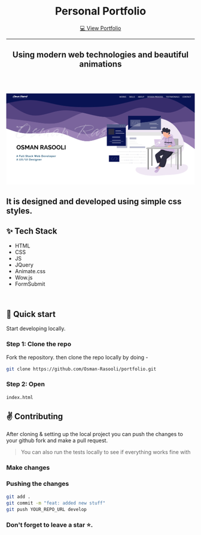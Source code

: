
<br />
<br />

<h1 align="center" >Personal Portfolio</h1>
<p align="center"><a href="https://osmanrasooli.netlify.app/" target="_blank" >💻 View Portfolio</a></p>
<hr>
<h2 align="center">Using modern web technologies and beautiful animations</h2>

<br />
<br />

<p align="center">
  <img src="./assets/screenshots/screenshot1.png">
  <br />
</p>

## It is designed and developed using simple css styles.

## ✨ Tech Stack
- HTML
- CSS
- JS
- JQuery
- Animate.css
- Wow.js
- FormSubmit

<br>

## :rocket: Quick start

Start developing locally.

### Step 1: Clone the repo
Fork the repository. then clone the repo locally by doing -

```sh
git clone https://github.com/Osman-Rasooli/portfolio.git
```

### Step 2: Open
```
index.html
```

## :v: Contributing

After cloning & setting up the local project you can push the changes to your github fork and make a pull request.

> You can also run the tests locally to see if everything works fine with

### Make changes


### Pushing the changes

```bash
git add .
git commit -m "feat: added new stuff"
git push YOUR_REPO_URL develop
```



### Don't forget to leave a star ⭐.
